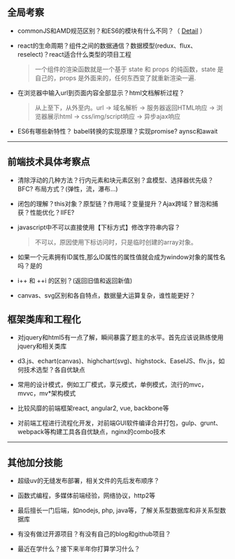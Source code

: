 ## 全局考察

* commonJS和AMD规范区别？和ES6的模块有什么不同？（ [Detail](../../structure/README.md) ）

* react的生命周期？组件之间的数据通信？数据模型(redux、flux、reselect)？react适合什么类型的项目工程

  > 一个组件的渲染函数就是一个基于 state 和 props 的纯函数，state 是自己的，props 是外面来的，任何东西变了就重新渲染一遍.

* 在浏览器中输入url到页面内容全部显示？html文档解析过程？

  > 从上至下，从外至内。url -> 域名解析 -> 服务器返回HTML响应 -> 浏览器展示html -> css/img/script响应 -> 异步ajax响应

* ES6有哪些新特性？ babel转换的实现原理？实现promise? aynsc和await

----

## 前端技术具体考察点

* 清除浮动的几种方法？行内元素和块元素区别？盒模型、选择器优先级？BFC? 布局方式？(弹性，流，瀑布...)

* 闭包的理解？this对象？原型链？作用域？变量提升？Ajax跨域？冒泡和捕获？性能优化？IIFE?

* javascript中不可以直接使用【下标方式】修改字符串内容？  

  > 不可以，原因使用下标访问时，只是临时创建的array对象。

* 如果一个元素拥有ID属性,那么ID属性的属性值就会成为window对象的属性名吗？是的

* i++ 和 ++i 的区别？(返回旧值和返回新值)

* canvas、svg区别和各自特点，数据量大运算复杂，谁性能更好？

## 框架类库和工程化

* 对jquery和html5有一点了解，瞬间暴露了题主的水平。首先应该说熟练使用jquery和相关类库

* d3.js、echart(canvas)、highchart(svg)、highstock、EaselJS、flv.js，如何技术选型？各自优缺点

* 常用的设计模式，例如工厂模式，享元模式，单例模式，流行的mvc，mvvc，mv*架构模式

* 比较风靡的前端框架react, angular2, vue, backbone等

* 对前端工程进行流程化开发，对前端GUI软件编译合并打包，gulp、grunt、webpack等构建工具各自优缺点，nginx的combo技术

----

## 其他加分技能

* 超级uv的无缝发布部署，相关文件的先后发布顺序？

* 函数式编程，多媒体前端经验，网络协议，http2等

* 最后擅长一门后端，如nodejs, php, java等，了解关系型数据库和非关系型数据库

* 有没有做过开源项目？有没有自己的blog和github项目？

* 最近在学什么？接下来半年你打算学习什么？

